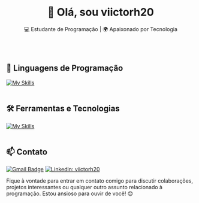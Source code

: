 <h1 align="center">👋 Olá, sou viictorh20</h1>

<p align="center">
💻 Estudante de Programação | 🌍 Apaixonado por Tecnologia
</p><br><br>


## 🚀 Linguagens de Programação
[![My Skills](https://skillicons.dev/icons?i=python)](https://skillicons.dev)<br><br>

## 🛠️ Ferramentas e Tecnologias
[![My Skills](https://skillicons.dev/icons?i=vscode,mysql,git,github)](https://skillicons.dev)<br><br>

## 📫 Contato

[![Gmail Badge](https://img.shields.io/badge/-viictorh20@gmail.com-006bed?style=flat-square&logo=Gmail&logoColor=white&link=mailto:viictorh20@gmai.com)](mailto:viictorh20@gmail.com)
[![Linkedin: viictorh20](https://img.shields.io/badge/-viictorh20-blue?style=flat-square&logo=Linkedin&logoColor=white&link=https://www.linkedin.com/in/viictorh20/)](https://www.linkedin.com/in/viictorh20/)



Fique à vontade para entrar em contato comigo para discutir colaborações, projetos interessantes ou qualquer outro assunto relacionado à programação. Estou ansioso para ouvir de você! 😊 <br><br>

